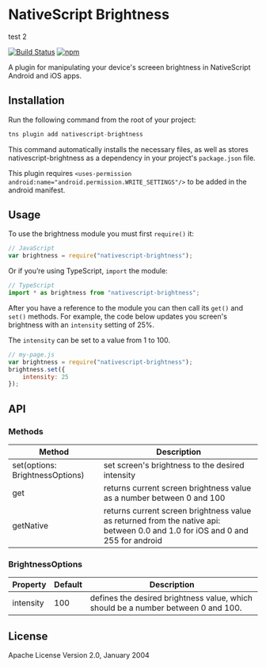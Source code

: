 # NativeScript Brightness
test 2

[![Build Status](https://travis-ci.org/NativeScript/nativescript-brightness.svg?branch=master)](https://travis-ci.org/NativeScript/nativescript-brightness)
[![npm](https://img.shields.io/npm/v/nativescript-brightness.svg)](https://www.npmjs.com/package/nativescript-brightness)

A plugin for manipulating your device's screeen brightness in NativeScript Android and iOS apps.

## Installation

Run the following command from the root of your project:

```javascript
tns plugin add nativescript-brightness
```

This command automatically installs the necessary files, as well as stores nativescript-brightness as a dependency in your project's `package.json` file.

This plugin requires `<uses-permission android:name="android.permission.WRITE_SETTINGS"/>` to be added in the android manifest.


## Usage 

To use the brightness module you must first `require()` it:

```js
// JavaScript
var brightness = require("nativescript-brightness");
```

Or if you’re using TypeScript, `import` the module:

```typescript
// TypeScript
import * as brightness from "nativescript-brightness";
```

After you have a reference to the module you can then call its `get()` and `set()` methods. For example, the code below updates you screen's brightness with an `intensity` setting of 25%.

The `intensity` can be set to a value from 1 to 100.

```js
// my-page.js
var brightness = require("nativescript-brightness");
brightness.set({
    intensity: 25
});
```

## API

### Methods
    
| Method | Description |
| --- | --- |
| set(options: BrightnessOptions) |  set screen's brightness to the desired intensity |
| get | returns current screen brightness value as a number between 0 and 100 |
| getNative | returns current screen brightness value as returned from the native api: between 0.0 and 1.0 for iOS and 0 and 255 for android  |

### BrightnessOptions

| Property | Default | Description |
| --- | --- | --- |
| intensity | 100 | defines the desired brightness value, which should be a number between 0 and 100. |
    
## License

Apache License Version 2.0, January 2004

